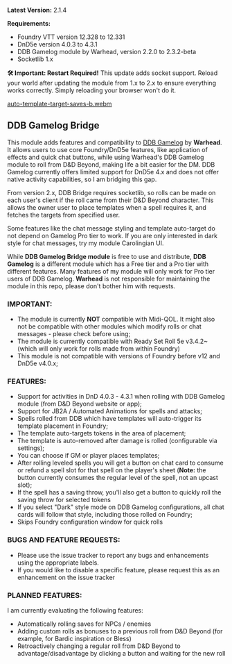 **Latest Version:** 2.1.4

**Requirements:** 
- Foundry VTT version 12.328 to 12.331
- DnD5e version 4.0.3 to 4.3.1
- DDB Gamelog module by Warhead, version 2.2.0 to 2.3.2-beta
- Socketlib 1.x

**🛠 Important: Restart Required!**
This update adds socket support. Reload your world after updating the module from 1.x to 2.x to ensure everything works correctly. Simply reloading your browser won't do it.

[auto-template-target-saves-b.webm](https://github.com/user-attachments/assets/6e7a39eb-ef04-46e7-9c94-e22365e546b2)

## DDB Gamelog Bridge
This module adds features and compatibility to [DDB Gamelog](https://github.com/IamWarHead/ddb-game-log/) by **Warhead**. It allows users to use core Foundry/DnD5e features, like application of effects and quick chat buttons, while using Warhead's DDB Gamelog module to roll from D&D Beyond, making life a bit easier for the DM. 
DDB Gamelog currently offers limited support for DnD5e 4.x and does not offer native activity capabilities, so I am bridging this gap. 

From version 2.x, DDB Bridge requires socketlib, so rolls can be made on each user's client if the roll came from their D&D Beyond character. This allows the owner user to place templates when a spell requires it, and fetches the targets from specified user.

Some features like the chat message styling and template auto-target do not depend on Gamelog Pro tier to work. If you are only interested in dark style for chat messages, try my module Carolingian UI.

While **DDB Gamelog Bridge module** is free to use and distribute, **DDB Gamelog** is a different module which has a Free tier and a Pro tier with different features. Many features of my module will only work for Pro tier users of DDB Gamelog. **Warhead** is not responsible for maintaining the module in this repo, please don't bother him with requests. 


### IMPORTANT:
- The module is currently **NOT** compatible with Midi-QOL. It might also not be compatible with other modules which modify rolls or chat messages - please check before using;
- The module is currently compatible with Ready Set Roll 5e v3.4.2~ (which will only work for rolls made from within Foundry)
- This module is not compatible with versions of Foundry before v12 and DnD5e v4.0.x;

### FEATURES:
- Support for activities in DnD 4.0.3 - 4.3.1 when rolling with DDB Gamelog module (from D&D Beyond website or app);
- Support for JB2A / Automated Animations for spells and attacks;
- Spells rolled from DDB which have templates will auto-trigger its template placement in Foundry;
- The template auto-targets tokens in the area of placement;
- The template is auto-removed after damage is rolled (configurable via settings);
- You can choose if GM or player places templates;
- After rolling leveled spells you will get a button on chat card to consume or refund a spell slot for that spell on the player's sheet (**Note:** the button currently consumes the regular level of the spell, not an upcast slot);
- If the spell has a saving throw, you'll also get a button to quickly roll the saving throw for selected tokens
- If you select "Dark" style mode on DDB Gamelog configurations, all chat cards will follow that style, including those rolled on Foundry;
- Skips Foundry configuration window for quick rolls

### BUGS AND FEATURE REQUESTS:
- Please use the issue tracker to report any bugs and enhancements using the appropriate labels.
- If you would like to disable a specific feature, please request this as an enhancement on the issue tracker

### PLANNED FEATURES:
I am currently evaluating the following features:
- Automatically rolling saves for NPCs / enemies
- Adding custom rolls as bonuses to a previous roll from D&D Beyond (for example, for Bardic inspiration or Bless)
- Retroactively changing a regular roll from D&D Beyond to advantage/disadvantage by clicking a button and waiting for the new roll
